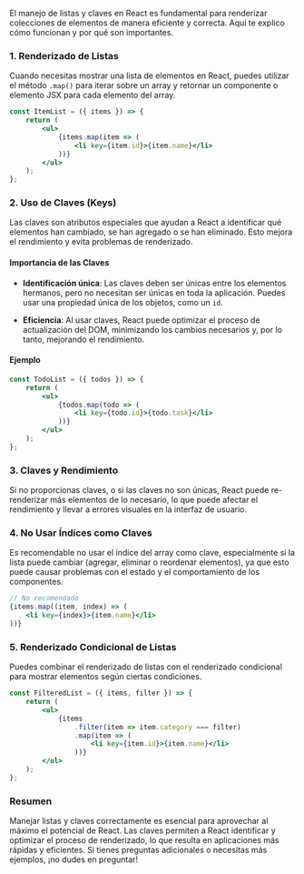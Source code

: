 El manejo de listas y claves en React es fundamental para renderizar colecciones de elementos de manera eficiente y correcta. Aquí te explico cómo funcionan y por qué son importantes.

### 1. **Renderizado de Listas**

Cuando necesitas mostrar una lista de elementos en React, puedes utilizar el método `.map()` para iterar sobre un array y retornar un componente o elemento JSX para cada elemento del array.

```jsx
const ItemList = ({ items }) => {
    return (
        <ul>
            {items.map(item => (
                <li key={item.id}>{item.name}</li>
            ))}
        </ul>
    );
};
```

### 2. **Uso de Claves (Keys)**

Las claves son atributos especiales que ayudan a React a identificar qué elementos han cambiado, se han agregado o se han eliminado. Esto mejora el rendimiento y evita problemas de renderizado.

#### Importancia de las Claves

- **Identificación única**: Las claves deben ser únicas entre los elementos hermanos, pero no necesitan ser únicas en toda la aplicación. Puedes usar una propiedad única de los objetos, como un `id`.

- **Eficiencia**: Al usar claves, React puede optimizar el proceso de actualización del DOM, minimizando los cambios necesarios y, por lo tanto, mejorando el rendimiento.

#### Ejemplo

```jsx
const TodoList = ({ todos }) => {
    return (
        <ul>
            {todos.map(todo => (
                <li key={todo.id}>{todo.task}</li>
            ))}
        </ul>
    );
};
```

### 3. **Claves y Rendimiento**

Si no proporcionas claves, o si las claves no son únicas, React puede re-renderizar más elementos de lo necesario, lo que puede afectar el rendimiento y llevar a errores visuales en la interfaz de usuario.

### 4. **No Usar Índices como Claves**

Es recomendable no usar el índice del array como clave, especialmente si la lista puede cambiar (agregar, eliminar o reordenar elementos), ya que esto puede causar problemas con el estado y el comportamiento de los componentes.

```jsx
// No recomendado
{items.map((item, index) => (
    <li key={index}>{item.name}</li>
))}
```

### 5. **Renderizado Condicional de Listas**

Puedes combinar el renderizado de listas con el renderizado condicional para mostrar elementos según ciertas condiciones.

```jsx
const FilteredList = ({ items, filter }) => {
    return (
        <ul>
            {items
                .filter(item => item.category === filter)
                .map(item => (
                    <li key={item.id}>{item.name}</li>
                ))}
        </ul>
    );
};
```

### Resumen

Manejar listas y claves correctamente es esencial para aprovechar al máximo el potencial de React. Las claves permiten a React identificar y optimizar el proceso de renderizado, lo que resulta en aplicaciones más rápidas y eficientes. Si tienes preguntas adicionales o necesitas más ejemplos, ¡no dudes en preguntar!